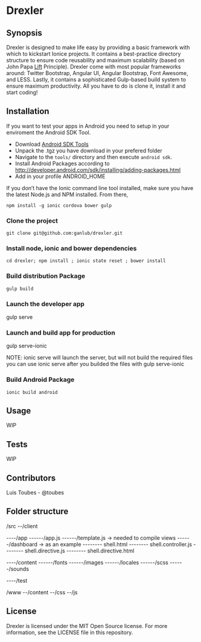 # Drexler

## Synopsis

Drexler is designed to make life easy by providing a basic framework with which to kickstart Ionice projects. It contains a best-practice directory structure to ensure code reusability and maximum scalability  (based on John Papa [Lift](https://github.com/johnpapa/angular-styleguide/blob/master/a1/README.md#lift) Principle). Drexler come with most popular frameworks around: Twitter Bootstrap, Angular UI, Angular Bootstrap, Font Awesome, and LESS. Lastly, it contains a sophisticated Gulp-based build system to ensure maximum productivity. All you have to do is clone it, install it and start coding!

## Installation

If you want to test your apps in Android you need to setup in your enviroment the Android SDK Tool.
* Download [Android SDK Tools](http://developer.android.com/sdk/index.html#Other)
* Unpack the .tgz you have download in your prefered folder
* Navigate to the `tools/` directory and then execute `android sdk`.
* Install Android Packages according to http://developer.android.com/sdk/installing/adding-packages.html
* Add in your profile ANDROID_HOME

If you don’t have the Ionic command line tool installed, make sure you have the latest Node.js and NPM installed. From there,
```
npm install -g ionic cordova bower gulp
```

### Clone the project
```
git clone git@github.com:ganlub/drexler.git
```

### Install node, ionic and bower dependencies
```
cd drexler; npm install ; ionic state reset ; bower install
```

### Build distribution Package
```
gulp build
```

### Launch the developer app
gulp serve

### Launch and build app for production

gulp serve-ionic

  NOTE:
  ionic serve will launch the server, but will not build the required files
  you can use ionic serve after you builded the files with gulp serve-ionic

### Build Android Package
```
ionic build android
```

## Usage

WIP


## Tests

WIP

## Contributors

Luis Toubes - @toubes

## Folder structure
/src
--/client

----/app
------/app.js 
------/template.js              -> needed to compile views
------/dashboard                -> as an example
-------- shell.html
-------- shell.controller.js
-------- shell.directive.js
-------- shell.directive.html
               
----/content
------/fonts
------/images
------/locales
------/scss
------/sounds

----/test

/www
--/content
--/css
--/js

## License

Drexler is licensed under the MIT Open Source license. For more information, see the LICENSE file in this repository.

